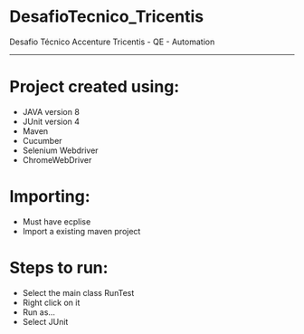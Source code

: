 # DesafioTecnico_Tricentis
Desafio Técnico Accenture Tricentis - QE - Automation 

--------------------------------------


# Project created using:
- JAVA version 8
- JUnit version 4
- Maven 
- Cucumber
- Selenium Webdriver
- ChromeWebDriver


# Importing:
- Must have ecplise
- Import a existing maven project


# Steps to run:
- Select the main class RunTest
- Right click on it
- Run as...
- Select JUnit
